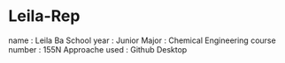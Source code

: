 # Leila-Rep
name : Leila Ba
School year : Junior 
Major : Chemical Engineering 
course number : 155N
Approache used : Github Desktop
